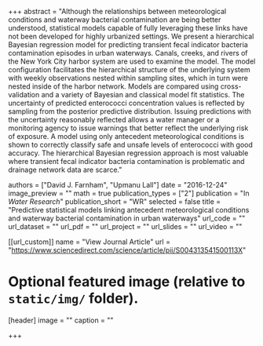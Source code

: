 +++
abstract = "Although the relationships between meteorological conditions and waterway bacterial contamination are being better understood, statistical models capable of fully leveraging these links have not been developed for highly urbanized settings. We present a hierarchical Bayesian regression model for predicting transient fecal indicator bacteria contamination episodes in urban waterways. Canals, creeks, and rivers of the New York City harbor system are used to examine the model. The model configuration facilitates the hierarchical structure of the underlying system with weekly observations nested within sampling sites, which in turn were nested inside of the harbor network. Models are compared using cross-validation and a variety of Bayesian and classical model fit statistics. The uncertainty of predicted enterococci concentration values is reflected by sampling from the posterior predictive distribution. Issuing predictions with the uncertainty reasonably reflected allows a water manager or a monitoring agency to issue warnings that better reflect the underlying risk of exposure. A model using only antecedent meteorological conditions is shown to correctly classify safe and unsafe levels of enterococci with good accuracy. The hierarchical Bayesian regression approach is most valuable where transient fecal indicator bacteria contamination is problematic and drainage network data are scarce."

authors = ["David J. Farnham",  "Upmanu Lall"]
date = "2016-12-24"
image_preview = ""
math = true
publication_types = ["2"]
publication = "In *Water Research*"
publication_short = "WR"
selected = false
title = "Predictive statistical models linking antecedent meteorological conditions and waterway bacterial contamination in urban waterways"
url_code = ""
url_dataset = ""
url_pdf = ""
url_project = ""
url_slides = ""
url_video = ""

[[url_custom]]
name = "View Journal Article"
url = "https://www.sciencedirect.com/science/article/pii/S004313541500113X"

# Optional featured image (relative to `static/img/` folder).
[header]
image = ""
caption = ""

+++